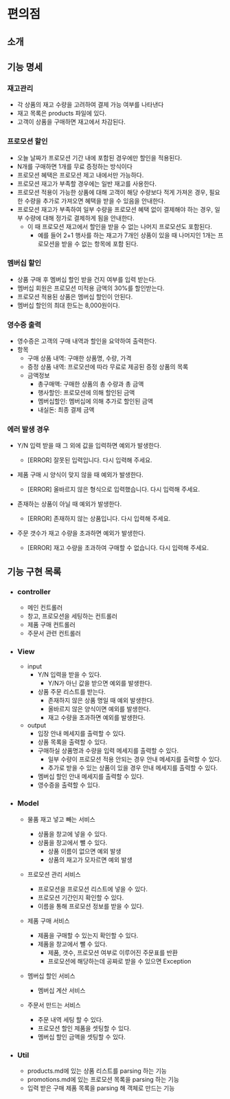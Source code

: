 # 편의점

## 소개

## 기능 명세

### 재고관리
- 각 상품의 재고 수량을 고려하여 결제 가능 여부를 나타낸다
- 재고 목록은 products 파일에 있다.
- 고객이 상품을 구매하면 재고에서 차감된다.

### 프로모션 할인
- 오늘 날짜가 프로모션 기간 내에 포함된 경우에만 할인을 적용된다.
- N개를 구매하면 1개를 무료 증정하는 방식이다
- 프로모션 혜택은 프로모션 제고 내에서만 가능하다.
- 프로모션 재고가 부족할 경우에는 일반 재고를 사용한다.
- 프로모션 적용이 가능한 상품에 대해 고객이 해당 수량보다 적게 가져온 경우, 
  필요한 수량을 추가로 가져오면 혜택을 받을 수 있음을 안내한다.
- 프로모션 재고가 부족하여 일부 수량을 프로모션 혜택 없이 결제해야 하는 경우,
  일부 수량에 대해 정가로 결제하게 됨을 안내한다.
  - 이 때 프로모션 재고에서 할인을 받을 수 없는 나머지 프로모션도 포함된다.
    - 예를 들어 2+1 행사를 하는 재고가 7개인 상품이 있을 때 나머지인 1개는
      프로모션을 받을 수 없는 항목에 포함 된다.

### 멤버십 할인
- 상품 구매 후 멤버십 할인 받을 건지 여부를 입력 받는다.
- 멤버십 회원은 프로모션 미적용 금액의 30%를 할인받는다.
- 프로모션 적용된 상품은 멤버십 할인이 안된다.
- 멤버십 할인의 최대 한도는 8,000원이다.

### 영수증 출력
- 영수증은 고객의 구매 내역과 할인을 요약하여 출력한다.
- 항목
  - 구매 상품 내역: 구매한 상품명, 수량, 가격
  - 증정 상품 내역: 프로모션에 따라 무료로 제공된 증정 상품의 목록
  - 금액정보
    - 총구매액: 구매한 상품의 총 수량과 총 금액
    - 행사할인: 프로모션에 의해 할인된 금액
    - 멤버십할인: 멤버십에 의해 추가로 할인된 금액
    - 내실돈: 최종 결제 금액

### 에러 발생 경우
- Y/N 입력 받을 때 그 외에 값을 입력하면 예외가 발생한다.
  - [ERROR] 잘못된 입력입니다. 다시 입력해 주세요.


- 제품 구매 시 양식이 맞지 않을 때 예외가 발생한다.
  - [ERROR] 올바르지 않은 형식으로 입력했습니다. 다시 입력해 주세요.


- 존재하는 상품이 아닐 때 예외가 발생한다.
  - [ERROR] 존재하지 않는 상품입니다. 다시 입력해 주세요.


- 주문 갯수가 재고 수량을 초과하면 예외가 발생한다.
  - [ERROR] 재고 수량을 초과하여 구매할 수 없습니다. 다시 입력해 주세요.


## 기능 구현 목록
- ### controller
  - 메인 컨트롤러
  - 창고, 프로모션을 세팅하는 컨트롤러
  - 제품 구매 컨트롤러
  - 주문서 관련 컨트롤러

- ### View
  - input
    - Y/N 입력을 받을 수 있다.
      - Y/N가 아닌 값을 받으면 예외를 발생한다.
    - 상품 주문 리스트를 받는다.
      - 존재하지 않은 상품 명일 때 예외 발생한다.
      - 올바르지 않은 양식이면 예외를 발생한다.
      - 재고 수량을 초과하면 예외를 발생한다.
  - output
    - 입장 안내 메세지를 출력할 수 있다. 
    - 상품 목록을 출력할 수 있다.
    - 구매하실 상품명과 수량을 입력 메세지를 출력할 수 있다.
      - 일부 수량이 프로모션 적용 안되는 경우 안내 메세지를 출력할 수 있다.
      - 추가로 받을 수 있는 상품이 있을 경우 안내 메세지를 출력할 수 있다.
    - 멤버십 할인 안내 메세지를 출력할 수 있다.
    - 영수증을 출력할 수 있다.
  
- ### Model
  - 물품 재고 넣고 빼는 서비스
    - 상품을 창고에 넣을 수 있다.
    - 상품을 창고에서 뺄 수 있다.
      - 상품 이름이 없으면 예외 발생
      - 상품의 재고가 모자르면 예외 발생
  
  - 프로모션 관리 서비스
    - 프로모션을 프로모션 리스트에 넣을 수 있다.
    - 프로모션 기간인지 확인할 수 있다.
    - 이름을 통해 프로모션 정보를 받을 수 있다.
  
  - 제품 구매 서비스
    - 제품을 구매할 수 있는지 확인할 수 있다.
    - 제품을 창고에서 뺄 수 있다.
      - 제품, 갯수, 프로모션 여부로 이루어진 주문표를 반환
      - 프로모션에 해당하는데 공짜로 받을 수 있으면 Exception
  
  - 멤버십 할인 서비스
    - 멤버십 계산 서비스

  - 주문서 만드는 서비스
    - 주문 내역 세팅 할 수 있다.
    - 프로모션 할인 제품을 셋팅할 수 있다.
    - 멤버십 할인 금액을 셋팅할 수 있다.
  
- ### Util
  - products.md에 있는 상품 리스트를 parsing 하는 기능
  - promotions.md에 있는 프로모션 목록을 parsing 하는 기능
  - 입력 받은 구매 제품 목록을 parsing 해 객체로 만드는 기능